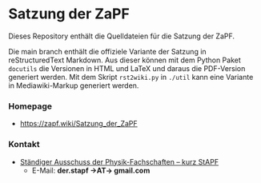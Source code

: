 # Satzung der ZaPF

Dieses Repository enthält die Quelldateien für die Satzung der ZaPF.

Die main branch enthält die offiziele Variante der Satzung in reStructuredText
Markdown. Aus dieser können mit dem Python Paket `docutils` die Versionen in
HTML und LaTeX und daraus die PDF-Version generiert werden. Mit dem Skript
`rst2wiki.py`  in `./util` kann eine Variante in Mediawiki-Markup generiert
werden.

### Homepage

* <https://zapf.wiki/Satzung_der_ZaPF>

### Kontakt

* [Ständiger Ausschuss der Physik-Fachschaften – kurz StAPF](http://zapfev.de/zapf/stapf)
  * E-Mail: **der.stapf →AT→ gmail.com**
